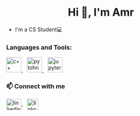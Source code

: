 <h1 align='center'> Hi 👋, I'm Amr </h1>

- I'm a CS Student💻

<h3 align="left">Languages and Tools:</h3>
<p align="left"> <a href="https://www.w3schools.com/cpp/" target="blank"> <img src="https://cdn-icons-png.flaticon.com/128/6132/6132222.png" alt="c++" width="40" height="40"/> </a> &ensp; <a href="https://www.python.org/" target="blank"> <img src="https://cdn-icons-png.flaticon.com/128/5968/5968350.png" alt="pytohn" width="40" height="40"/> </a> &ensp; <a href="https://jupyter.org/" target="blank"> <img src="https://upload.wikimedia.org/wikipedia/commons/thumb/3/38/Jupyter_logo.svg/1200px-Jupyter_logo.svg.png" alt="jupyter" width="40" height="40"/> </a>  </p>


<h3 align="left">📫 Connect with me</h3>
<p align="left">
<a href=https://www.linkedin.com/in/amr-albaz-834024234 target="blank">
<img align="center" src="https://raw.githubusercontent.com/rahuldkjain/github-profile-readme-generator/master/src/images/icons/Social/linked-in-alt.svg" alt="linkedin" height="30" width="40" />
</a> &ensp;
 <a href=https://lnk.bio/AmrPI target="blank">
<img align="center" src="https://cdn-icons-png.flaticon.com/128/282/282100.png" alt="links" height="30" width="30" />
</a>
</p>
